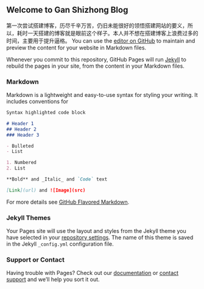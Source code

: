 ## Welcome to Gan Shizhong Blog

第一次尝试搭建博客，历尽千辛万苦，仍旧未能很好的领悟搭建网站的要义，所以，耗时一天搭建的博客就是眼前这个样子。本人并不想在搭建博客上浪费过多的时间，主要用于提升逼格。
You can use the [editor on GitHub](https://github.com/ShizhongGan/ganshizhong/edit/master/index.md) to maintain and preview the content for your website in Markdown files.

Whenever you commit to this repository, GitHub Pages will run [Jekyll](https://jekyllrb.com/) to rebuild the pages in your site, from the content in your Markdown files.

### Markdown

Markdown is a lightweight and easy-to-use syntax for styling your writing. It includes conventions for

```markdown
Syntax highlighted code block

# Header 1
## Header 2
### Header 3

- Bulleted
- List

1. Numbered
2. List

**Bold** and _Italic_ and `Code` text

[Link](url) and ![Image](src)
```

For more details see [GitHub Flavored Markdown](https://guides.github.com/features/mastering-markdown/).

### Jekyll Themes

Your Pages site will use the layout and styles from the Jekyll theme you have selected in your [repository settings](https://github.com/ShizhongGan/ganshizhong/settings). The name of this theme is saved in the Jekyll `_config.yml` configuration file.

### Support or Contact

Having trouble with Pages? Check out our [documentation](https://help.github.com/categories/github-pages-basics/) or [contact support](https://github.com/contact) and we’ll help you sort it out.
